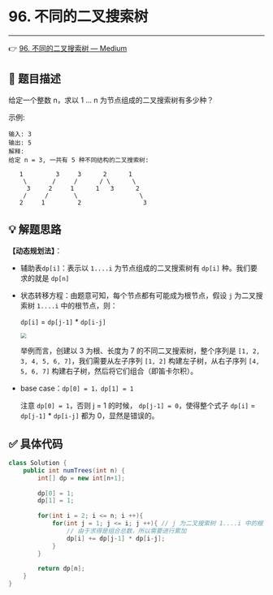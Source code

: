 # 96. 不同的二叉搜索树

---

👉 [96. 不同的二叉搜索树 — Medium](https://leetcode-cn.com/problems/unique-binary-search-trees/)

## 📜 题目描述

给定一个整数 n，求以 1 ... n 为节点组成的二叉搜索树有多少种？

示例:

```
输入: 3
输出: 5
解释:
给定 n = 3, 一共有 5 种不同结构的二叉搜索树:

   1         3     3      2      1
    \       /     /      / \      \
     3     2     1      1   3      2
    /     /       \                 \
   2     1         2                 3
```

## 💡 解题思路

**【动态规划法】**：

- 辅助表`dp[i]`：表示以 `1....i` 为节点组成的二叉搜索树有 `dp[i]` 种。我们要求的就是 `dp[n]`

- 状态转移方程：由题意可知，每个节点都有可能成为根节点，假设 `j` 为二叉搜索树 `1....i`  中的根节点，则：

  `dp[i]` = `dp[j-1]` * `dp[i-j]`

  <img src="https://cs-wiki.oss-cn-shanghai.aliyuncs.com/img/20201207173732.png" style="zoom:67%;" />

  举例而言，创建以 3 为根、长度为 7 的不同二叉搜索树，整个序列是 `[1, 2, 3, 4, 5, 6, 7]`，我们需要从左子序列 `[1, 2]` 构建左子树，从右子序列 `[4, 5, 6, 7]` 构建右子树，然后将它们组合（即笛卡尔积）。

- base case：`dp[0] = 1，dp[1] = 1`

  注意 `dp[0] = 1`，否则 j = 1 的时候， `dp[j-1] = 0`，使得整个式子 `dp[i]` = `dp[j-1]` * `dp[i-j]` 都为 0，显然是错误的。

## ✅  具体代码


```java
class Solution {
    public int numTrees(int n) {
        int[] dp = new int[n+1];
        
        dp[0] = 1;
        dp[1] = 1;
        
        for(int i = 2; i <= n; i ++){
            for(int j = 1; j <= i; j ++){ // j 为二叉搜索树 1....i 中的根节点
                // 由于求得是组合总数，所以需要进行累加
                dp[i] += dp[j-1] * dp[i-j];
            }
        }
        
        return dp[n];
    }
}
```

